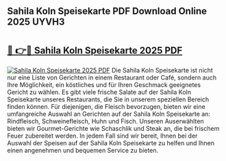 ## Sahila Koln Speisekarte PDF Download Online 2025 UYVH3

# <h2><a href="http://gcbnaw.nevu.top/?p=Sahila+Koln+Speisekarte">🔗 👉🔴 Sahila Koln Speisekarte 2025 PDF</a></h2>

[![Sahila Koln Speisekarte 2025 PDF](https://i.imgur.com/dBaPXMq.png)](http://gcbnaw.nevu.top/?p=Sahila+Koln+Speisekarte)
Die Sahila Koln Speisekarte ist nicht nur eine Liste von Gerichten in einem Restaurant oder Café, sondern auch Ihre Möglichkeit, ein köstliches und für Ihren Geschmack geeignetes Gericht zu wählen. Es gibt viele frische Salate auf der Sahila Koln Speisekarte unseres Restaurants, die Sie in unserem speziellen Bereich finden können. Für diejenigen, die Fleisch bevorzugen, bieten wir eine umfangreiche Auswahl an Gerichten auf der Sahila Koln Speisekarte an: Rindfleisch, Schweinefleisch, Huhn und Fisch. Unseren Auserwählten bieten wir Gourmet-Gerichte wie Schaschlik und Steak an, die bei frischem Feuer zubereitet werden. In jedem Fall sind wir bereit, Ihnen bei der Auswahl der Speisen auf der Sahila Koln Speisekarte zu helfen und Ihnen einen angenehmen und bequemen Service zu bieten.
